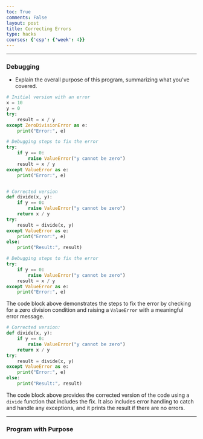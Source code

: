 ```yaml
---
toc: True
comments: False
layout: post
title: Correcting Errors
type: hacks
courses: {'csp': {'week': 4}}
---
```


<hr style="solid">

### Debugging
- Explain the overall purpose of this program, summarizing what you've covered.


```python
# Initial version with an error
x = 10
y = 0
try:
    result = x / y
except ZeroDivisionError as e:
    print("Error:", e)

# Debugging steps to fix the error
try:
    if y == 0:
        raise ValueError("y cannot be zero")
    result = x / y
except ValueError as e:
    print("Error:", e)


# Corrected version
def divide(x, y):
    if y == 0:
        raise ValueError("y cannot be zero")
    return x / y
try:
    result = divide(x, y)
except ValueError as e:
    print("Error:", e)
else:
    print("Result:", result)
```


```python
# Debugging steps to fix the error 
try: 
    if y == 0: 
        raise ValueError("y cannot be zero") 
    result = x / y 
except ValueError as e: 
    print("Error:", e) 
```

The code block above demonstrates the steps to fix the error by checking for a zero division condition and raising a ``ValueError`` with a meaningful error message.


```python
# Corrected version:
def divide(x, y): 
    if y == 0: 
        raise ValueError("y cannot be zero") 
    return x / y 
try: 
    result = divide(x, y) 
except ValueError as e: 
    print("Error:", e) 
else: 
    print("Result:", result) 
```

The code block above provides the corrected version of the code using a ``divide`` function that includes the fix. It also includes error handling to catch and handle any exceptions, and it prints the result if there are no errors.







<hr style="solid">

### Program with Purpose
